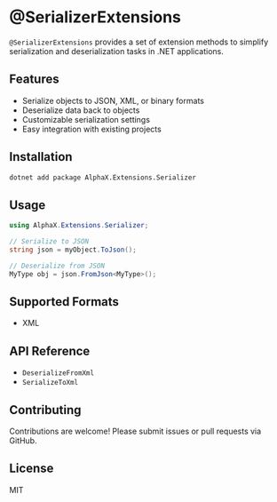 # @SerializerExtensions

`@SerializerExtensions` provides a set of extension methods to simplify serialization and deserialization tasks in .NET applications.

## Features

- Serialize objects to JSON, XML, or binary formats
- Deserialize data back to objects
- Customizable serialization settings
- Easy integration with existing projects

## Installation

```bash
dotnet add package AlphaX.Extensions.Serializer
```

## Usage

```csharp
using AlphaX.Extensions.Serializer;

// Serialize to JSON
string json = myObject.ToJson();

// Deserialize from JSON
MyType obj = json.FromJson<MyType>();
```

## Supported Formats

- XML

## API Reference

- `DeserializeFromXml`
- `SerializeToXml`

## Contributing

Contributions are welcome! Please submit issues or pull requests via GitHub.

## License

MIT

